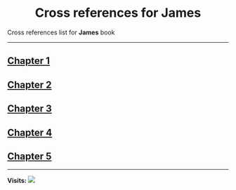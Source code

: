 <div align="center">
  <h1 id="readme">Cross references for <b>James</b></h1>
</div>

Cross references list for **James** book

---

## [Chapter 1](1.md)
## [Chapter 2](2.md)
## [Chapter 3](3.md)
## [Chapter 4](4.md)
## [Chapter 5](5.md)


---

**Visits:**
![](https://profile-counter.glitch.me/visitCounter_crossrefsChapterList65/count.svg)

